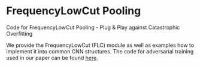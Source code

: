 # FrequencyLowCut Pooling 
Code for FrequencyLowCut Pooling - Plug & Play against Catastrophic Overfitting

We provide the FrequencyLowCut (FLC) module as well as examples how to implement it into common CNN structures.
The code for adversarial training used in our paper can be found [here](https://github.com/locuslab/fast_adversarial).
